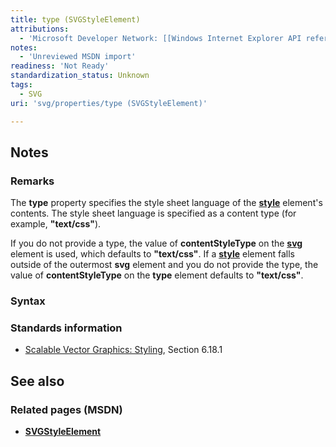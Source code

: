 ```yaml
---
title: type (SVGStyleElement)
attributions:
  - 'Microsoft Developer Network: [[Windows Internet Explorer API reference](http://msdn.microsoft.com/en-us/library/ie/hh828809%28v=vs.85%29.aspx) Article]'
notes:
  - 'Unreviewed MSDN import'
readiness: 'Not Ready'
standardization_status: Unknown
tags:
  - SVG
uri: 'svg/properties/type (SVGStyleElement)'

---
```

## <span>Notes</span>

### <span>Remarks</span>

The **type** property specifies the style sheet language of the [**style**](/svg/elements/style) element's contents. The style sheet language is specified as a content type (for example, **"text/css"**).

If you do not provide a type, the value of **contentStyleType** on the [**svg**](/svg/elements/svg) element is used, which defaults to **"text/css"**. If a [**style**](/svg/elements/style) element falls outside of the outermost **svg** element and you do not provide the type, the value of **contentStyleType** on the **type** element defaults to **"text/css"**.

### <span>Syntax</span>

### <span>Standards information</span>

-   [Scalable Vector Graphics: Styling](http://go.microsoft.com/fwlink/p/?linkid=204734), Section 6.18.1

## <span>See also</span>

### <span>Related pages (MSDN)</span>

-   [**SVGStyleElement**](/svg/elements/style)
